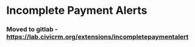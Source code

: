 # Incomplete Payment Alerts

### Moved to gitlab - https://lab.civicrm.org/extensions/incompletepaymentalert

